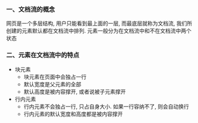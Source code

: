 <!--
 * @Descripttion : 
 * @Author       : Seulf
 * @Date         : 2021-02-05 11:52:13
 * @LastEditors  : Seulf
 * @LastEditTime : 2021-02-28 13:56:15
-->

### 一、文档流的概念

网页是一个多层结构, 用户只能看到最上面的一层, 而最底层就称为文档流, 我们所创建的元素默认都在文档流中排列. 元素一般分为在文档流中和不在文档流中两个状态

### 二、元素在文档流中的特点

* 块元素
  + 块元素在页面中会独占一行
  + 默认宽度是父元素的全部
  + 默认高度是被内容撑开, 或者说被子元素撑开
* 行内元素
  + 行内元素不会独占一行, 只占自身大小. 如果一行容纳不了, 则会自动换行
  + 行内元素的默认宽度和高度都是被内容撑开
